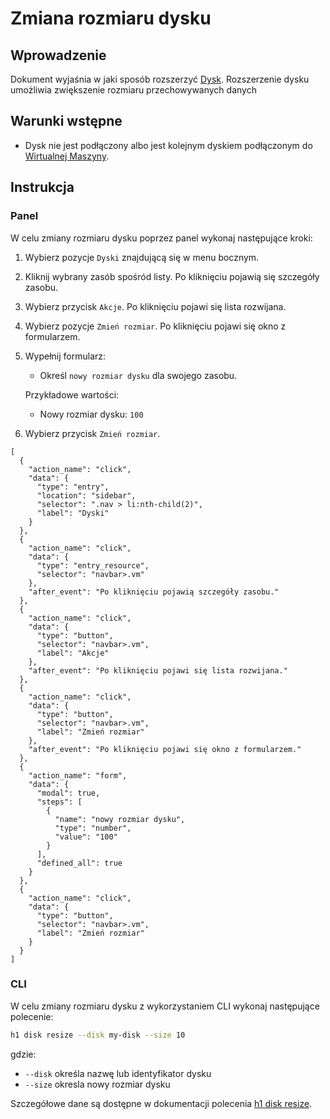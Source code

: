 # Zmiana rozmiaru dysku

## Wprowadzenie
  
Dokument wyjaśnia w jaki sposób rozszerzyć [Dysk](/resource/storage/disk.md). Rozszerzenie dysku umożliwia zwiększenie rozmiaru przechowywanych danych

## Warunki wstępne

* Dysk nie jest podłączony albo jest kolejnym dyskiem podłączonym do [Wirtualnej Maszyny](/resource/compute/virtual-machine.md).

## Instrukcja

### Panel

W celu zmiany rozmiaru dysku poprzez panel wykonaj następujące kroki:

1. Wybierz pozycje ```Dyski``` znajdującą się w menu bocznym.
2. Kliknij wybrany zasób spośród listy.  Po kliknięciu pojawią się szczegóły zasobu.
2. Wybierz przycisk ```Akcje```. Po kliknięciu pojawi się lista rozwijana.
3. Wybierz pozycje ```Zmień rozmiar```. Po kliknięciu pojawi się okno z formularzem.
3. Wypełnij formularz:

	* Określ ```nowy rozmiar dysku``` dla swojego zasobu.

	Przykładowe wartości:

	 * Nowy rozmiar dysku: ```100```

4. Wybierz przycisk ``Zmień rozmiar``.
 
```guide
[
  {
    "action_name": "click",
    "data": {
      "type": "entry",
      "location": "sidebar",
      "selector": ".nav > li:nth-child(2)",
      "label": "Dyski"
    }
  },
  {
    "action_name": "click",
    "data": {
      "type": "entry_resource",
      "selector": "navbar>.vm"
    },
    "after_event": "Po kliknięciu pojawią szczegóły zasobu."
  },
  {
    "action_name": "click",
    "data": {
      "type": "button",
      "selector": "navbar>.vm",
      "label": "Akcje"
    },
    "after_event": "Po kliknięciu pojawi się lista rozwijana."
  },
  {
    "action_name": "click",
    "data": {
      "type": "button",
      "selector": "navbar>.vm",
      "label": "Zmień rozmiar"
    },
    "after_event": "Po kliknięciu pojawi się okno z formularzem."
  },
  {
    "action_name": "form",
    "data": {
      "modal": true,
      "steps": [
        {
          "name": "nowy rozmiar dysku",
          "type": "number",
          "value": "100"
        }
      ],
      "defined_all": true
    }
  },
  {
    "action_name": "click",
    "data": {
      "type": "button",
      "selector": "navbar>.vm",
      "label": "Zmień rozmiar"
    }
  }
]
```

### CLI

W celu zmiany rozmiaru dysku z wykorzystaniem CLI wykonaj następujące polecenie:

```bash
h1 disk resize --disk my-disk --size 10
```
gdzie:

 * ```--disk``` określa nazwę lub identyfikator dysku
 * ```--size``` okresla nowy rozmiar dysku

Szczegółowe dane są dostępne w dokumentacji polecenia [h1 disk resize](/h1-cli/disk.md#disk-resize).